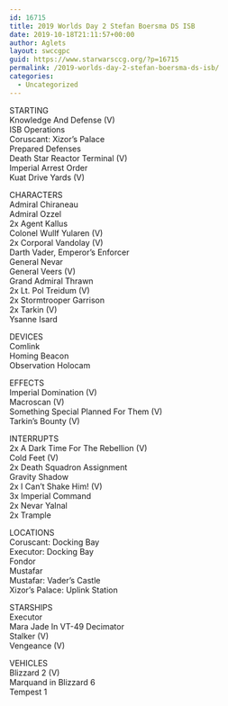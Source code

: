 ```yaml
---
id: 16715
title: 2019 Worlds Day 2 Stefan Boersma DS ISB
date: 2019-10-18T21:11:57+00:00
author: Aglets
layout: swccgpc
guid: https://www.starwarsccg.org/?p=16715
permalink: /2019-worlds-day-2-stefan-boersma-ds-isb/
categories:
  - Uncategorized
---
```

STARTING  
Knowledge And Defense (V)  
ISB Operations  
Coruscant: Xizor&#8217;s Palace  
Prepared Defenses  
Death Star Reactor Terminal (V)  
Imperial Arrest Order  
Kuat Drive Yards (V)

CHARACTERS  
Admiral Chiraneau  
Admiral Ozzel  
2x Agent Kallus  
Colonel Wullf Yularen (V)  
2x Corporal Vandolay (V)  
Darth Vader, Emperor&#8217;s Enforcer  
General Nevar  
General Veers (V)  
Grand Admiral Thrawn  
2x Lt. Pol Treidum (V)  
2x Stormtrooper Garrison  
2x Tarkin (V)  
Ysanne Isard

DEVICES  
Comlink  
Homing Beacon  
Observation Holocam

EFFECTS  
Imperial Domination (V)  
Macroscan (V)  
Something Special Planned For Them (V)  
Tarkin&#8217;s Bounty (V)

INTERRUPTS  
2x A Dark Time For The Rebellion (V)  
Cold Feet (V)  
2x Death Squadron Assignment  
Gravity Shadow  
2x I Can&#8217;t Shake Him! (V)  
3x Imperial Command  
2x Nevar Yalnal  
2x Trample

LOCATIONS  
Coruscant: Docking Bay  
Executor: Docking Bay  
Fondor  
Mustafar  
Mustafar: Vader&#8217;s Castle  
Xizor&#8217;s Palace: Uplink Station

STARSHIPS  
Executor  
Mara Jade In VT-49 Decimator  
Stalker (V)  
Vengeance (V)

VEHICLES  
Blizzard 2 (V)  
Marquand in Blizzard 6  
Tempest 1